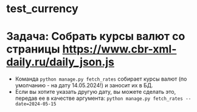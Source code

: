 # test_currency

# Задача: Собрать курсы валют со страницы https://www.cbr-xml-daily.ru/daily_json.js

- Команда `python manage.py fetch_rates` собирает курсы валют (по умолчанию - на дату 14.05.2024!) и заносит их в БД.
- Если вы хотите указать другую дату, вы можете сделать это, передав ее в качестве аргумента:
`python manage.py fetch_rates --date=2024-05-15`
